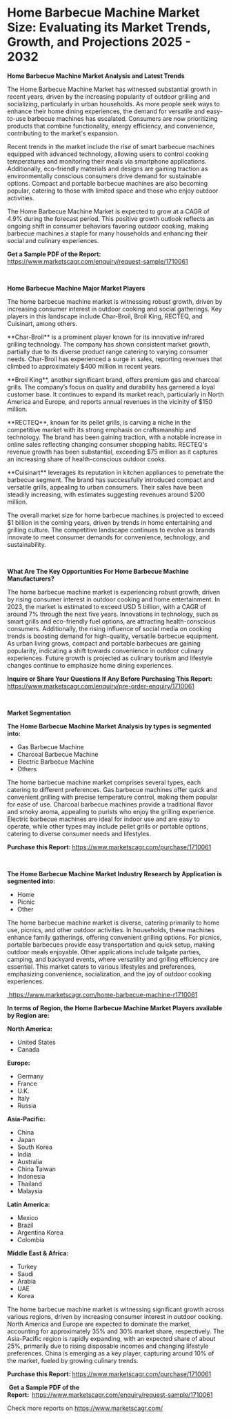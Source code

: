<p><h1>Home Barbecue Machine Market Size: Evaluating its Market Trends, Growth, and Projections 2025 - 2032</h1></p><p><strong>Home Barbecue Machine Market Analysis and Latest Trends</strong></p>
<p><p>The Home Barbecue Machine Market has witnessed substantial growth in recent years, driven by the increasing popularity of outdoor grilling and socializing, particularly in urban households. As more people seek ways to enhance their home dining experiences, the demand for versatile and easy-to-use barbecue machines has escalated. Consumers are now prioritizing products that combine functionality, energy efficiency, and convenience, contributing to the market's expansion.</p><p>Recent trends in the market include the rise of smart barbecue machines equipped with advanced technology, allowing users to control cooking temperatures and monitoring their meals via smartphone applications. Additionally, eco-friendly materials and designs are gaining traction as environmentally conscious consumers drive demand for sustainable options. Compact and portable barbecue machines are also becoming popular, catering to those with limited space and those who enjoy outdoor activities.</p><p>The Home Barbecue Machine Market is expected to grow at a CAGR of 4.9% during the forecast period. This positive growth outlook reflects an ongoing shift in consumer behaviors favoring outdoor cooking, making barbecue machines a staple for many households and enhancing their social and culinary experiences.</p></p>
<p><strong>Get a Sample PDF of the Report:&nbsp;</strong> <a href="https://www.marketscagr.com/enquiry/request-sample/1710061?utm_campaign=2635&utm_medium=2&utm_source=Github&utm_content=ia&utm_term=27032025&utm_id=home-barbecue-machine">https://www.marketscagr.com/enquiry/request-sample/1710061</a></p>
<p>&nbsp;</p>
<p><strong>Home Barbecue Machine Major Market Players</strong></p>
<p><p>The home barbecue machine market is witnessing robust growth, driven by increasing consumer interest in outdoor cooking and social gatherings. Key players in this landscape include Char-Broil, Broil King, RECTEQ, and Cuisinart, among others.</p><p>**Char-Broil** is a prominent player known for its innovative infrared grilling technology. The company has shown consistent market growth, partially due to its diverse product range catering to varying consumer needs. Char-Broil has experienced a surge in sales, reporting revenues that climbed to approximately $400 million in recent years.</p><p>**Broil King**, another significant brand, offers premium gas and charcoal grills. The company’s focus on quality and durability has garnered a loyal customer base. It continues to expand its market reach, particularly in North America and Europe, and reports annual revenues in the vicinity of $150 million.</p><p>**RECTEQ**, known for its pellet grills, is carving a niche in the competitive market with its strong emphasis on craftsmanship and technology. The brand has been gaining traction, with a notable increase in online sales reflecting changing consumer shopping habits. RECTEQ's revenue growth has been substantial, exceeding $75 million as it captures an increasing share of health-conscious outdoor cooks.</p><p>**Cuisinart** leverages its reputation in kitchen appliances to penetrate the barbecue segment. The brand has successfully introduced compact and versatile grills, appealing to urban consumers. Their sales have been steadily increasing, with estimates suggesting revenues around $200 million.</p><p>The overall market size for home barbecue machines is projected to exceed $1 billion in the coming years, driven by trends in home entertaining and grilling culture. The competitive landscape continues to evolve as brands innovate to meet consumer demands for convenience, technology, and sustainability.</p></p>
<p>&nbsp;</p>
<p><strong>What Are The Key Opportunities For Home Barbecue Machine Manufacturers?</strong></p>
<p><p>The home barbecue machine market is experiencing robust growth, driven by rising consumer interest in outdoor cooking and home entertainment. In 2023, the market is estimated to exceed USD 5 billion, with a CAGR of around 7% through the next five years. Innovations in technology, such as smart grills and eco-friendly fuel options, are attracting health-conscious consumers. Additionally, the rising influence of social media on cooking trends is boosting demand for high-quality, versatile barbecue equipment. As urban living grows, compact and portable barbecues are gaining popularity, indicating a shift towards convenience in outdoor culinary experiences. Future growth is projected as culinary tourism and lifestyle changes continue to emphasize home dining experiences.</p></p>
<p><strong>Inquire or Share Your Questions If Any Before Purchasing This Report:</strong> <a href="https://www.marketscagr.com/enquiry/pre-order-enquiry/1710061?utm_campaign=2635&utm_medium=2&utm_source=Github&utm_content=ia&utm_term=27032025&utm_id=home-barbecue-machine">https://www.marketscagr.com/enquiry/pre-order-enquiry/1710061</a></p>
<p>&nbsp;</p>
<p><strong>Market Segmentation</strong></p>
<p><strong>The Home Barbecue Machine Market Analysis by types is segmented into:</strong></p>
<p><ul><li>Gas Barbecue Machine</li><li>Charcoal Barbecue Machine</li><li>Electric Barbecue Machine</li><li>Others</li></ul></p>
<p><p>The home barbecue machine market comprises several types, each catering to different preferences. Gas barbecue machines offer quick and convenient grilling with precise temperature control, making them popular for ease of use. Charcoal barbecue machines provide a traditional flavor and smoky aroma, appealing to purists who enjoy the grilling experience. Electric barbecue machines are ideal for indoor use and are easy to operate, while other types may include pellet grills or portable options, catering to diverse consumer needs and lifestyles.</p></p>
<p><strong>Purchase this Report:&nbsp;</strong><a href="https://www.marketscagr.com/purchase/1710061?utm_campaign=2635&utm_medium=2&utm_source=Github&utm_content=ia&utm_term=27032025&utm_id=home-barbecue-machine">https://www.marketscagr.com/purchase/1710061</a></p>
<p>&nbsp;</p>
<p><strong>The Home Barbecue Machine Market Industry Research by Application is segmented into:</strong></p>
<p><ul><li>Home</li><li>Picnic</li><li>Other</li></ul></p>
<p><p>The home barbecue machine market is diverse, catering primarily to home use, picnics, and other outdoor activities. In households, these machines enhance family gatherings, offering convenient grilling options. For picnics, portable barbecues provide easy transportation and quick setup, making outdoor meals enjoyable. Other applications include tailgate parties, camping, and backyard events, where versatility and grilling efficiency are essential. This market caters to various lifestyles and preferences, emphasizing convenience, socialization, and the joy of outdoor cooking experiences.</p></p>
<p><a href="https://www.marketscagr.com/home-barbecue-machine-r1710061?utm_campaign=2635&utm_medium=2&utm_source=Github&utm_content=ia&utm_term=27032025&utm_id=home-barbecue-machine">&nbsp;https://www.marketscagr.com/home-barbecue-machine-r1710061</a></p>
<p><strong>In terms of Region, the Home Barbecue Machine Market Players available by Region are:</strong></p>
<p>
    <p> <strong> North America: </strong>
        <ul>
            <li>United States</li>
            <li>Canada</li>
        </ul>
        </p> 
    <p> <strong> Europe: </strong>
        <ul>
            <li>Germany</li>
            <li>France</li>
            <li>U.K.</li>
            <li>Italy</li>
            <li>Russia</li>
        </ul>
        </p> 
    <p> <strong> Asia-Pacific: </strong>
        <ul>
            <li>China</li>
            <li>Japan</li>
            <li>South Korea</li>
            <li>India</li>
            <li>Australia</li>
            <li>China Taiwan</li>
            <li>Indonesia</li>
            <li>Thailand</li>
            <li>Malaysia</li>
        </ul>
        </p> 
    <p> <strong> Latin America: </strong>
        <ul>
            <li>Mexico</li>
            <li>Brazil</li>
            <li>Argentina Korea</li>
            <li>Colombia</li>
        </ul>
        </p> 
    <p> <strong> Middle East & Africa: </strong>
        <ul>
            <li>Turkey</li>
            <li>Saudi</li>
            <li>Arabia</li>
            <li>UAE</li>
            <li>Korea</li>
        </ul>
    </p>
    </p>
<p><p>The home barbecue machine market is witnessing significant growth across various regions, driven by increasing consumer interest in outdoor cooking. North America and Europe are expected to dominate the market, accounting for approximately 35% and 30% market share, respectively. The Asia-Pacific region is rapidly expanding, with an expected share of about 25%, primarily due to rising disposable incomes and changing lifestyle preferences. China is emerging as a key player, capturing around 10% of the market, fueled by growing culinary trends.</p></p>
<p><strong>Purchase this Report: </strong><a href="https://www.marketscagr.com/purchase/1710061?utm_campaign=2635&utm_medium=2&utm_source=Github&utm_content=ia&utm_term=27032025&utm_id=home-barbecue-machine">https://www.marketscagr.com/purchase/1710061</a></p>
<p>&nbsp;<strong>Get a Sample PDF of the Report:&nbsp;&nbsp;</strong><a href="https://www.marketscagr.com/enquiry/request-sample/1710061?utm_campaign=2635&utm_medium=2&utm_source=Github&utm_content=ia&utm_term=27032025&utm_id=home-barbecue-machine">https://www.marketscagr.com/enquiry/request-sample/1710061</a></p>
<p><strong></strong></p>
<p>Check more reports on <a href="https://www.marketscagr.com/?utm_campaign=2635&utm_medium=2&utm_source=Github&utm_content=ia&utm_term=27032025&utm_id=home-barbecue-machine">https://www.marketscagr.com/</a></p>